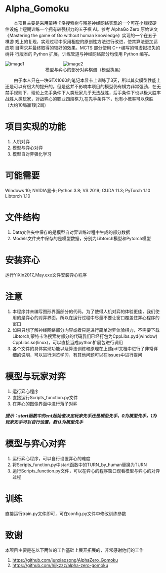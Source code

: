 # Alpha_Gomoku
&emsp;&emsp;本项目主要是采用蒙特卡洛搜索树与残差神经网络实现的一个可在小规模硬 件设施上短期训练一个拥有较强棋力的五子棋 AI。参考 AlphaGo Zero 原始论文 《Mastering the game of Go without human knowledge》实现的一个在五子棋游 戏上的复现，实现过程中采用相应的原创性方法进行改进，使其算法更加适应项 目需求并最终取得的较好的效果。MCTS 部分使用 C++编写的带虚拟损失的树并 行版本的 Python 扩展，训练管道与神经网络部分均使用 Python 编写。


![image1](https://github.com/yfismine/AlphaZero_Gomoku/raw/main/Image/win1.png)&emsp;&emsp;&emsp;&emsp;&emsp;&emsp;&emsp;&emsp;&emsp;![image2](https://github.com/yfismine/AlphaZero_Gomoku/raw/main/Image/win2.png)  
&emsp;&emsp;&emsp;&emsp;&emsp;&emsp;&emsp;&emsp;&emsp; 模型与弈心的部分对弈棋谱（模型执黑）  

&emsp;&emsp;由于本人只在一块GTX1060的笔记本显卡上训练了3天，所以其实模型性能上还是可以有很大的提升的，但是这并不影响本项目的模型仍有棋力非常强劲，在无禁手规则下，理论上先手条件下人类玩家几乎无法战胜，后手条件下也以极大胜率战胜人类玩家，对战弈心的职业四段棋力,在先手条件下，也有小概率可以获胜（大约10局赢1到2局)
# 项目实现的功能
1. 人机对弈
2. 模型与弈心对弈
3. 模型自对弈强化学习

# 可能需要
Windows 10; NVIDIA显卡; Python 3.8; VS 2019; CUDA 11.3; PyTorch 1.10 Libtorch 1.10
# 文件结构
1. Data文件夹中保存的是模型自对弈训练过程中生成的部分数据
2. Models文件夹中保存的是模型数据，分别为Libtorch模型和Pytorch模型
# 安装弈心
运行YiXin2017_May.exe文件安装弈心程序

# 注意
1. 本程序并未编写图形界面部分的代码，为了使得人机对弈的体验更佳，我们使用的是弈心的对弈界面，所以在运行过程中尽量不要让窗口覆盖住弈心程序的窗口
2. 如果只想了解神经网络部分内容或者只是进行简单对弈体验棋力，不需要下载Libtorch,蒙特卡洛搜索树部分的代码我们已经打包为CppLibs.pyd(window) CppLibs.so(linux)，可以直接当成python扩展包进行调用
3. 各个文件的具体实现功能以及算法训练和原理在上述pdf文档中进行了非常详细的说明，可以进行浏览学习，有其他问题可以在issues中进行提问
# 模型与玩家对弈
1. 运行弈心程序
2. 直接运行Scripts_function.py文件
3. 在弈心的图像界面中进行落子对弈  
##### 提示：start函数中的cnt起始值决定玩家先手还是模型先手，0为模型先手，1为玩家先手可以自行设置，默认为模型先手

# 模型与弈心对弈
1. 运行弈心程序，可以自行设置弈心的难度
2. 将Scripts_function.py中start函数中的TURN_by_human替换为TURN
3. 运行Scripts_function.py文件，可以在弈心的程序窗口观看模型与弈心的对弈过程

# 训练
直接运行train.py文件即可，可在config.py文件中修改训练参数

# 致谢
本项目主要是在以下两位的工作基础上展开拓展的，非常感谢他们的工作  
1. https://github.com/junxiaosong/AlphaZero_Gomoku
2. https://github.com/hijkzzz/alpha-zero-gomoku
